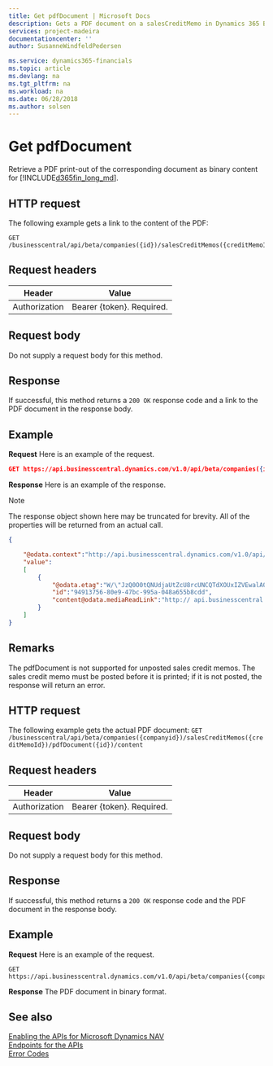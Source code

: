 ```yaml
---
title: Get pdfDocument | Microsoft Docs
description: Gets a PDF document on a salesCreditMemo in Dynamics 365 Business Central.
services: project-madeira
documentationcenter: ''
author: SusanneWindfeldPedersen

ms.service: dynamics365-financials
ms.topic: article
ms.devlang: na
ms.tgt_pltfrm: na
ms.workload: na
ms.date: 06/28/2018
ms.author: solsen
---
```


# Get pdfDocument
Retrieve a PDF print-out of the corresponding document as binary content for [!INCLUDE[d365fin_long_md](../../includes/d365fin_long_md.md)].


## HTTP request
The following example gets a link to the content of the PDF:

```
GET /businesscentral/api/beta/companies({id})/salesCreditMemos({creditMemoId})/pdfDocument
```

## Request headers
|Header|Value|
|------|-----|
|Authorization  |Bearer {token}. Required. |

## Request body
Do not supply a request body for this method.

## Response
If successful, this method returns a ```200 OK``` response code and a link to the PDF document in the response body.

## Example

**Request**
Here is an example of the request.

```json
GET https://api.businesscentral.dynamics.com/v1.0/api/beta/companies({id})/salesCreditMemos({creditMemoId})/pdfDocument
```

**Response**
Here is an example of the response.

> [!NOTE]  
> The response object shown here may be truncated for brevity. All of the properties will be returned from an actual call.

```json
{

    "@odata.context":"http://api.businesscentral.dynamics.com/v1.0/api/beta/$metadata#companies('CRONUS%20International%20Ltd.')/salesCreditMemos(94913756-80e9-47bc-995a-048a655b8cdd)/pdfDocument",
    "value":
    [
        {
            "@odata.etag":"W/\"JzQ0O0tQNUdjaUtZcU8rcUNCQTdXOUxIZVEwalA0clhjSmlXU1pqWjQ4RFczd2s9MTswMDsn\"",
            "id":"94913756-80e9-47bc-995a-048a655b8cdd",
            "content@odata.mediaReadLink":"http:// api.businesscentral.dynamics.com/v1.0/pi/beta/companies(name='CRONUS%20International%20Ltd.')/salesCreditMemos(94913756-80e9-47bc-995a-048a655b8cdd)/pdfDocument(94913756-80e9-47bc-995a-048a655b8cdd)/content"
        }
    ]
}
```

## Remarks
The pdfDocument is not supported for unposted sales credit memos. The sales credit memo must be posted before it is printed; if it is not posted, the response will return an error.

## HTTP request
The following example gets the actual PDF document:
`GET /businesscentral/api/beta/companies({companyid})/salesCreditMemos({creditMemoId})/pdfDocument({id})/content`

## Request headers
|Header|Value|
|------|-----|
|Authorization  |Bearer {token}. Required. |

## Request body
Do not supply a request body for this method.

## Response
If successful, this method returns a `200 OK` response code and the PDF document in the response body.

## Example

**Request**
Here is an example of the request.

```
GET https://api.businesscentral.dynamics.com/v1.0/api/beta/companies({companyid})/salesCreditMemos({creditMemoId})/pdfDocument({id})/content
```

**Response** 
The PDF document in binary format.

## See also
[Enabling the APIs for Microsoft Dynamics NAV](../../enabling-apis-for-dynamics-nav.md)  
[Endpoints for the APIs](../../endpoints-apis-for-dynamics.md)  
[Error Codes](../dynamics_error_codes.md)  
